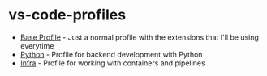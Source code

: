 # vs-code-profiles
* [Base Profile](https://vscode.dev/profile/github/0fb15d09416426b45689b5456e8c4f47) - Just a normal profile with the extensions that I'll be using everytime
* [Python](https://vscode.dev/profile/github/ef96ee56093adf4f551b967e0313a796) - Profile for backend development with Python
* [Infra](https://vscode.dev/profile/github/1e12599fa3ee73eadd2315554f5d07dd) - Profile for working with containers and pipelines
